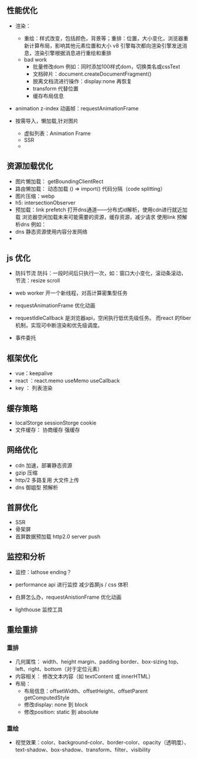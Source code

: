 ## 性能优化
- 渲染：
  - 重绘：样式改变，包括颜色，背景等；重排：位置，大小变化，浏览器重新计算布局，影响其他元素位置和大小
  v8 引擎每次都向渲染引擎发送消息，渲染引擎根据消息进行重绘和重排
  - bad work 
    - 批量修改dom 
        例如：同时添加100样式dom，切换类名或cssText 
    - 文档碎片：document.createDocumentFragment()
    -  脱离文档流进行操作：display:none 再恢复
    - transform 代替位置
    - 缓存布局信息
 

- animation
  z-index
  动画帧：requestAnimationFrame
- 按需导入，懒加载,针对图片
  - 虚拟列表：Animation Frame  
  - SSR
  - 
## 资源加载优化
- 图片懒加载： getBoundingClientRect
- 路由懒加载： 动态加载 () => import() 代码分隔（code splitting） 
- 图片压缩：webp
- h5: intersectionObserver
- 预加载：link prefetch 打开dns通道——分布式id解析，使用cdn进行就近加载
  浏览器空闲加载未来可能需要的资源，缓存资源，减少请求
  使用link 预解析dns  例如：<link rel="prefetch" href="目标资源路径" as="资源类型">
- dns 静态资源使用内容分发网络
- 

## js 优化
- 防抖节流
  防抖：一段时间后只执行一次，如：窗口大小变化，滚动条滚动，
  节流：resize scroll
- web worker 开一个新线程，对高计算密集型任务
- requestAnimationFrame 优化动画
- requestIdleCallback 是浏览器api，空闲执行低优先级任务。
  而react 的fiber 机制，实现可中断渲染和优先级调度。
  
- 事件委托 


## 框架优化
- vue：keepalive 
- react ：react.memo useMemo useCallback
- key ： 列表渲染
## 缓存策略
- localStorge sessionStorge cookie
- 文件缓存： 协商缓存 强缓存

## 网络优化
- cdn 加速，部署静态资源
- gzip 压缩 
- http/2 多路复用 大文件上传
- dns 御姐型 预解析

## 首屏优化
- SSR
- 骨架屏
- 首屏数据预加载 http2.0 server push

## 监控和分析
- 监控：lathose ending？
- performance api 进行监控
  减少首屏js / css 体积

- 白屏怎么办，requestAnistionFrame 优化动画
- lighthouse 监控工具


## 重绘重排
### 重排
- 几何属性：
width、height
margin、padding
border、box-sizing
top、left、right、bottom（对于定位元素）
- 内容相关：
  修改文本内容（如 textContent 或 innerHTML）
- 布局：
  - 布局信息：offsetWidth、offsetHeight、offsetParent
  getComputedStyle
  - 修改display: none 到 block
  - 修改position: static 到 absolute

### 重绘
- 视觉效果：color、background-color、border-color、opacity（透明度）、text-shadow、box-shadow、transform、filter、visibility
